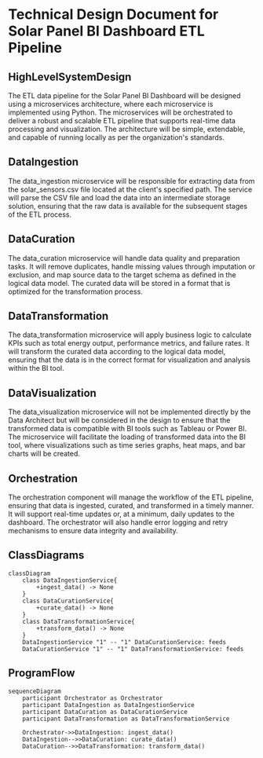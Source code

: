 # Technical Design Document for Solar Panel BI Dashboard ETL Pipeline

## HighLevelSystemDesign

The ETL data pipeline for the Solar Panel BI Dashboard will be designed using a microservices architecture, where each microservice is implemented using Python. The microservices will be orchestrated to deliver a robust and scalable ETL pipeline that supports real-time data processing and visualization. The architecture will be simple, extendable, and capable of running locally as per the organization's standards.

## DataIngestion

The data_ingestion microservice will be responsible for extracting data from the solar_sensors.csv file located at the client's specified path. The service will parse the CSV file and load the data into an intermediate storage solution, ensuring that the raw data is available for the subsequent stages of the ETL process.

## DataCuration

The data_curation microservice will handle data quality and preparation tasks. It will remove duplicates, handle missing values through imputation or exclusion, and map source data to the target schema as defined in the logical data model. The curated data will be stored in a format that is optimized for the transformation process.

## DataTransformation

The data_transformation microservice will apply business logic to calculate KPIs such as total energy output, performance metrics, and failure rates. It will transform the curated data according to the logical data model, ensuring that the data is in the correct format for visualization and analysis within the BI tool.

## DataVisualization

The data_visualization microservice will not be implemented directly by the Data Architect but will be considered in the design to ensure that the transformed data is compatible with BI tools such as Tableau or Power BI. The microservice will facilitate the loading of transformed data into the BI tool, where visualizations such as time series graphs, heat maps, and bar charts will be created.

## Orchestration

The orchestration component will manage the workflow of the ETL pipeline, ensuring that data is ingested, curated, and transformed in a timely manner. It will support real-time updates or, at a minimum, daily updates to the dashboard. The orchestrator will also handle error logging and retry mechanisms to ensure data integrity and availability.

## ClassDiagrams

```mermaid
classDiagram
    class DataIngestionService{
        +ingest_data() -> None
    }
    class DataCurationService{
        +curate_data() -> None
    }
    class DataTransformationService{
        +transform_data() -> None
    }
    DataIngestionService "1" -- "1" DataCurationService: feeds
    DataCurationService "1" -- "1" DataTransformationService: feeds
```

## ProgramFlow

```mermaid
sequenceDiagram
    participant Orchestrator as Orchestrator
    participant DataIngestion as DataIngestionService
    participant DataCuration as DataCurationService
    participant DataTransformation as DataTransformationService

    Orchestrator->>DataIngestion: ingest_data()
    DataIngestion-->>DataCuration: curate_data()
    DataCuration-->>DataTransformation: transform_data()
```

